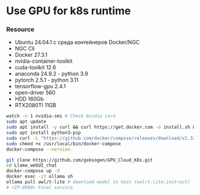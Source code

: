 # Use GPU for k8s runtime

### Resource
* Ubuntu 24.04.1 с среда контейнеров Docker/NGC
* NGC Cli
* Docker 27.3.1
* nvidia-container-toolkit
* cuda-toolkit 12.6
* anaconda 24.9.2 - python 3.9
* pytorch 2.5.1 - python 3.11
* tensorflow-gpu 2.4.1
* open-driver 560
* HDD 160Gb
* RTX2080TI 11GB 

```Bash
watch -n 1 nvidia-smi # Check Nvidia card
sudo apt update
sudo apt install -y curl && curl https://get.docker.com -o install.sh && sh install.sh
sudo apt install python3-pip
sudo curl -L "https://github.com/docker/compose/releases/download/v2.32.4/docker-compose-$(uname -s)-$(uname -m)" -o /usr/local/bin/docker-compose
sudo chmod +x /usr/local/bin/docker-compose
docker-compose --version
```

```Bash
git clone https://github.com/geksogen/GPU_Cloud_K8s.git
cd Llama_webUI_chat
docker-compose up -d
docker exec -it ollama sh
ollama pull owl/t-lite # download model to host (owl/t-lite:instruct)
# <IP:8080> Final service
```
